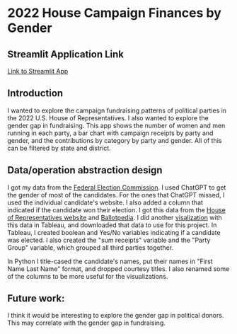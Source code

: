 # 2022 House Campaign Finances by Gender
## Streamlit Application Link
[Link to Streamlit App](https://house-campaign-by-gender.streamlit.app/)

## Introduction
I wanted to explore the campaign fundraising patterns of political parties in the 2022 U.S. House of Representatives. I also wanted to explore the gender gap in fundraising.
This app shows the number of women and men running in each party, a bar chart with campaign receipts by party and gender, and the contributions by category by party and gender. All of this can be filtered by state and district.

## Data/operation abstraction design
I got my data from the [Federal Election Commission](https://www.fec.gov/campaign-finance-data/congressional-candidate-data-summary-tables/?year=2022&segment=12). I used ChatGPT to get the gender of most of the candidates. For the ones that ChatGPT missed, I used the individual candidate's website. I also added a column that indicated if the candidate won their election. I got this data from the [House of Representatives website](https://www.house.gov/representatives) and [Ballotpedia](https://ballotpedia.org/Main_Page). I did another [visalization](https://github.com/kpdavis2/2022-House-Campaign-Finances) with this data in Tableau, and downloaded that data to use for this project. In Tableau, I created boolean and Yes/No variables indicating if a candidate was elected. I also created the "sum receipts" variable and the "Party Group" variable, which grouped all third parties together. 

In Python I title-cased the candidate's names, put their names in "First Name Last Name" format, and dropped courtesy titles. I also renamed some of the columns to be more useful for the visualizations.

## Future work:
I think it would be interesting to explore the gender gap in political donors. This may correlate with the gender gap in fundraising.
